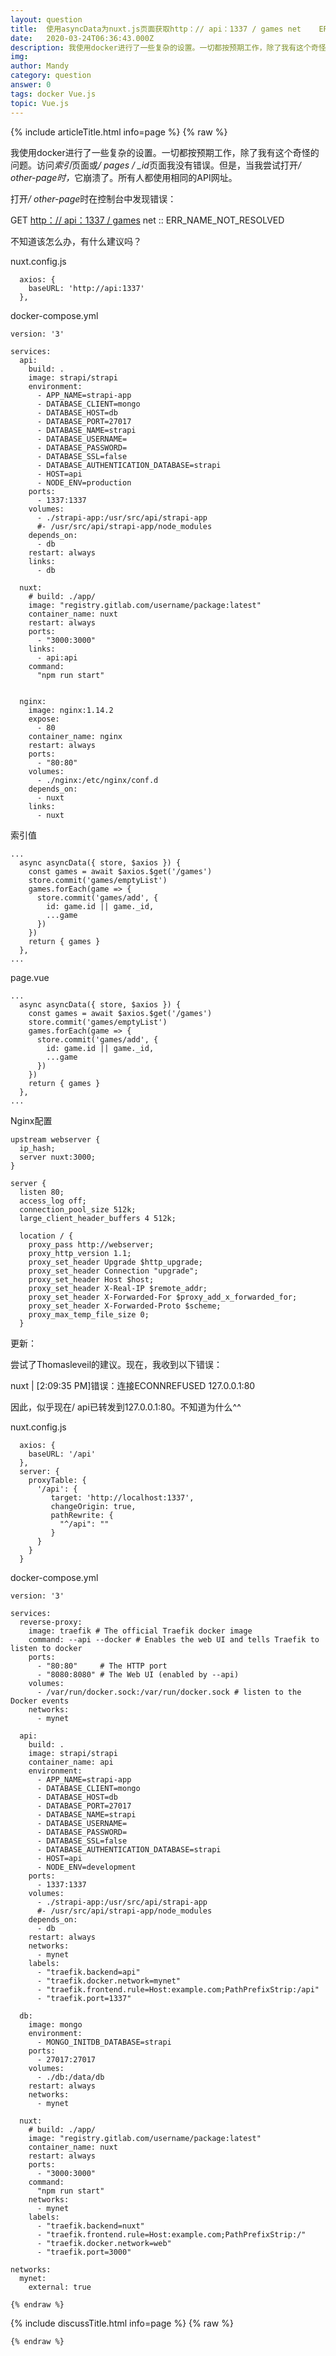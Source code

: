 ```yaml
---
layout: question
title:  使用asyncData为nuxt.js页面获取http：// api：1337 / games net    ERR_NAME_NOT_RESOLVED
date:   2020-03-24T06:36:43.000Z
description: 我使用docker进行了一些复杂的设置。一切都按预期工作，除了我有这个奇怪的问题。访问索引页面或/ pages / _id页面我没有错误。但是，当我尝试打...
img: 
author: Mandy
category: question
answer: 0
tags: docker Vue.js
topic: Vue.js
---
```

<div class="article-root">
  <div class="article">
    {% include articleTitle.html info=page %}
    {% raw %}
    <div class="article-content"><p><font style="vertical-align: inherit;"><font style="vertical-align: inherit;">我使用docker进行了一些复杂的设置。</font><font style="vertical-align: inherit;">一切都按预期工作，除了我有这个奇怪的问题。</font><font style="vertical-align: inherit;">访问</font></font><em><font style="vertical-align: inherit;"><font style="vertical-align: inherit;">索引</font></font></em><font style="vertical-align: inherit;"><font style="vertical-align: inherit;">页面或</font></font><em><font style="vertical-align: inherit;"><font style="vertical-align: inherit;">/ pages / _id</font></font></em><font style="vertical-align: inherit;"><font style="vertical-align: inherit;">页面我没有错误。</font><font style="vertical-align: inherit;">但是，当我尝试打开</font></font><em><font style="vertical-align: inherit;"><font style="vertical-align: inherit;">/ other-page时，</font></font></em><font style="vertical-align: inherit;"><font style="vertical-align: inherit;">它崩溃了。</font><font style="vertical-align: inherit;">所有人都使用相同的API网址。</font></font></p>

<p><font style="vertical-align: inherit;"><font style="vertical-align: inherit;">打开</font></font><em><font style="vertical-align: inherit;"><font style="vertical-align: inherit;">/ other-page</font></font></em><font style="vertical-align: inherit;"><font style="vertical-align: inherit;">时在控制台中发现错误</font><font style="vertical-align: inherit;">：</font></font></p>

<p><font style="vertical-align: inherit;"><font style="vertical-align: inherit;">GET </font></font><a href="http://api:1337/games" rel="nofollow noreferrer"><font style="vertical-align: inherit;"><font style="vertical-align: inherit;">http：// api：1337 / games</font></font></a><font style="vertical-align: inherit;"><font style="vertical-align: inherit;"> net :: ERR_NAME_NOT_RESOLVED</font></font></p>

<p><font style="vertical-align: inherit;"><font style="vertical-align: inherit;">不知道该怎么办，有什么建议吗？</font></font></p>

<p><font style="vertical-align: inherit;"><font style="vertical-align: inherit;">nuxt.config.js</font></font></p>

<pre><code>  axios: {<font></font>
    baseURL: 'http://api:1337'<font></font>
  },<font></font>
</code></pre>

<p><font style="vertical-align: inherit;"><font style="vertical-align: inherit;">docker-compose.yml</font></font></p>

<pre><code>version: '3'<font></font>
<font></font>
services:<font></font>
  api:<font></font>
    build: .<font></font>
    image: strapi/strapi<font></font>
    environment:<font></font>
      - APP_NAME=strapi-app<font></font>
      - DATABASE_CLIENT=mongo<font></font>
      - DATABASE_HOST=db<font></font>
      - DATABASE_PORT=27017<font></font>
      - DATABASE_NAME=strapi<font></font>
      - DATABASE_USERNAME=<font></font>
      - DATABASE_PASSWORD=<font></font>
      - DATABASE_SSL=false<font></font>
      - DATABASE_AUTHENTICATION_DATABASE=strapi<font></font>
      - HOST=api<font></font>
      - NODE_ENV=production<font></font>
    ports:<font></font>
      - 1337:1337<font></font>
    volumes:<font></font>
      - ./strapi-app:/usr/src/api/strapi-app<font></font>
      #- /usr/src/api/strapi-app/node_modules<font></font>
    depends_on:<font></font>
      - db<font></font>
    restart: always<font></font>
    links:<font></font>
      - db<font></font>
<font></font>
  nuxt:<font></font>
    # build: ./app/<font></font>
    image: "registry.gitlab.com/username/package:latest"<font></font>
    container_name: nuxt<font></font>
    restart: always<font></font>
    ports:<font></font>
      - "3000:3000"<font></font>
    links:<font></font>
      - api:api<font></font>
    command:<font></font>
      "npm run start"<font></font>
<font></font>
<font></font>
  nginx:<font></font>
    image: nginx:1.14.2<font></font>
    expose:<font></font>
      - 80<font></font>
    container_name: nginx<font></font>
    restart: always<font></font>
    ports:<font></font>
      - "80:80"<font></font>
    volumes:<font></font>
      - ./nginx:/etc/nginx/conf.d<font></font>
    depends_on:<font></font>
      - nuxt<font></font>
    links:<font></font>
      - nuxt<font></font>
</code></pre>

<p><font style="vertical-align: inherit;"><font style="vertical-align: inherit;">索引值</font></font></p>

<pre><code>...<font></font>
  async asyncData({ store, $axios }) {<font></font>
    const games = await $axios.$get('/games')<font></font>
    store.commit('games/emptyList')<font></font>
    games.forEach(game =&gt; {<font></font>
      store.commit('games/add', {<font></font>
        id: game.id || game._id,<font></font>
        ...game<font></font>
      })<font></font>
    })<font></font>
    return { games }<font></font>
  },<font></font>
...<font></font>
</code></pre>

<p><font style="vertical-align: inherit;"><font style="vertical-align: inherit;">page.vue</font></font></p>

<pre><code>...<font></font>
  async asyncData({ store, $axios }) {<font></font>
    const games = await $axios.$get('/games')<font></font>
    store.commit('games/emptyList')<font></font>
    games.forEach(game =&gt; {<font></font>
      store.commit('games/add', {<font></font>
        id: game.id || game._id,<font></font>
        ...game<font></font>
      })<font></font>
    })<font></font>
    return { games }<font></font>
  },<font></font>
...<font></font>
</code></pre>

<p><font style="vertical-align: inherit;"><font style="vertical-align: inherit;">Nginx配置</font></font></p>

<pre><code>upstream webserver {<font></font>
  ip_hash;<font></font>
  server nuxt:3000;<font></font>
}<font></font>
<font></font>
server {<font></font>
  listen 80;<font></font>
  access_log off;<font></font>
  connection_pool_size 512k;<font></font>
  large_client_header_buffers 4 512k;<font></font>
<font></font>
  location / {<font></font>
    proxy_pass http://webserver;<font></font>
    proxy_http_version 1.1;<font></font>
    proxy_set_header Upgrade $http_upgrade;<font></font>
    proxy_set_header Connection "upgrade";<font></font>
    proxy_set_header Host $host;<font></font>
    proxy_set_header X-Real-IP $remote_addr;<font></font>
    proxy_set_header X-Forwarded-For $proxy_add_x_forwarded_for;<font></font>
    proxy_set_header X-Forwarded-Proto $scheme;<font></font>
    proxy_max_temp_file_size 0;<font></font>
  }<font></font>
</code></pre>

<p><font style="vertical-align: inherit;"><font style="vertical-align: inherit;">更新：</font></font></p>

<p><font style="vertical-align: inherit;"><font style="vertical-align: inherit;">尝试了Thomasleveil的建议。</font><font style="vertical-align: inherit;">现在，我收到以下错误：</font></font></p>

<p><font style="vertical-align: inherit;"><font style="vertical-align: inherit;">nuxt | </font><font style="vertical-align: inherit;">[2:09:35 PM]错误：连接ECONNREFUSED 127.0.0.1:80</font></font></p>

<p><font style="vertical-align: inherit;"><font style="vertical-align: inherit;">因此，似乎现在/ api已转发到127.0.0.1:80。</font><font style="vertical-align: inherit;">不知道为什么^^</font></font></p>

<p><font style="vertical-align: inherit;"><font style="vertical-align: inherit;">nuxt.config.js</font></font></p>

<pre><code>  axios: {<font></font>
    baseURL: '/api'<font></font>
  },<font></font>
  server: {<font></font>
    proxyTable: {<font></font>
      '/api': {<font></font>
         target: 'http://localhost:1337',<font></font>
         changeOrigin: true,<font></font>
         pathRewrite: {<font></font>
           "^/api": ""<font></font>
         }<font></font>
      }<font></font>
    }<font></font>
  }<font></font>
</code></pre>

<p><font style="vertical-align: inherit;"><font style="vertical-align: inherit;">docker-compose.yml</font></font></p>

<pre><code>version: '3'<font></font>
<font></font>
services:<font></font>
  reverse-proxy:<font></font>
    image: traefik # The official Traefik docker image<font></font>
    command: --api --docker # Enables the web UI and tells Traefik to listen to docker<font></font>
    ports:<font></font>
      - "80:80"     # The HTTP port<font></font>
      - "8080:8080" # The Web UI (enabled by --api)<font></font>
    volumes:<font></font>
      - /var/run/docker.sock:/var/run/docker.sock # listen to the Docker events<font></font>
    networks:<font></font>
      - mynet<font></font>
<font></font>
  api:<font></font>
    build: .<font></font>
    image: strapi/strapi<font></font>
    container_name: api<font></font>
    environment:<font></font>
      - APP_NAME=strapi-app<font></font>
      - DATABASE_CLIENT=mongo<font></font>
      - DATABASE_HOST=db<font></font>
      - DATABASE_PORT=27017<font></font>
      - DATABASE_NAME=strapi<font></font>
      - DATABASE_USERNAME=<font></font>
      - DATABASE_PASSWORD=<font></font>
      - DATABASE_SSL=false<font></font>
      - DATABASE_AUTHENTICATION_DATABASE=strapi<font></font>
      - HOST=api<font></font>
      - NODE_ENV=development<font></font>
    ports:<font></font>
      - 1337:1337<font></font>
    volumes:<font></font>
      - ./strapi-app:/usr/src/api/strapi-app<font></font>
      #- /usr/src/api/strapi-app/node_modules<font></font>
    depends_on:<font></font>
      - db<font></font>
    restart: always<font></font>
    networks:<font></font>
      - mynet<font></font>
    labels:<font></font>
      - "traefik.backend=api"<font></font>
      - "traefik.docker.network=mynet"<font></font>
      - "traefik.frontend.rule=Host:example.com;PathPrefixStrip:/api"<font></font>
      - "traefik.port=1337"<font></font>
<font></font>
  db:<font></font>
    image: mongo<font></font>
    environment:<font></font>
      - MONGO_INITDB_DATABASE=strapi<font></font>
    ports:<font></font>
      - 27017:27017<font></font>
    volumes:<font></font>
      - ./db:/data/db<font></font>
    restart: always<font></font>
    networks:<font></font>
      - mynet<font></font>
<font></font>
  nuxt:<font></font>
    # build: ./app/<font></font>
    image: "registry.gitlab.com/username/package:latest"<font></font>
    container_name: nuxt<font></font>
    restart: always<font></font>
    ports:<font></font>
      - "3000:3000"<font></font>
    command:<font></font>
      "npm run start"<font></font>
    networks:<font></font>
      - mynet<font></font>
    labels:<font></font>
      - "traefik.backend=nuxt"<font></font>
      - "traefik.frontend.rule=Host:example.com;PathPrefixStrip:/"<font></font>
      - "traefik.docker.network=web"<font></font>
      - "traefik.port=3000"<font></font>
<font></font>
networks:<font></font>
  mynet:<font></font>
    external: true<font></font>
</code></pre></div>
    {% endraw %}
  </div>

  <div class="discuss-wrapper">
    {% include discussTitle.html info=page %}
    {% raw %}
    
    {% endraw %}
  </div>
<div>
